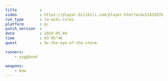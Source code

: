 ```yaml
---
title          :
video          : https://player.bilibili.com/player.html?aid=51432076
run_type       : ta-wiki-rules
platform       : pc
patch_version  : 
date           : 2019-05-04
time           : 03'05"46
quest          : 9★-the-eye-of-the-storm

runners:
    - yyggbond

weapons:
    - bow
---
```


